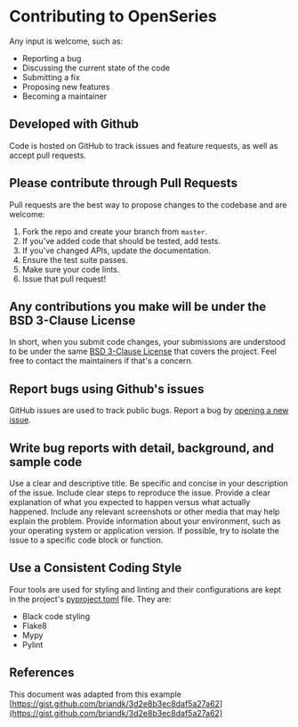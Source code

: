 # Contributing to OpenSeries
Any input is welcome, such as:

- Reporting a bug
- Discussing the current state of the code
- Submitting a fix
- Proposing new features
- Becoming a maintainer

## Developed with Github
Code is hosted on GitHub to track issues and feature requests, as well as accept pull requests.

## Please contribute through Pull Requests
Pull requests are the best way to propose changes to the codebase and are welcome:

1. Fork the repo and create your branch from `master`.
2. If you've added code that should be tested, add tests.
3. If you've changed APIs, update the documentation.
4. Ensure the test suite passes.
5. Make sure your code lints.
6. Issue that pull request!

## Any contributions you make will be under the BSD 3-Clause License
In short, when you submit code changes, your submissions are understood to be under the same [BSD 3-Clause License](https://opensource.org/license/bsd-3-clause/) that covers the project. Feel free to contact the maintainers if that's a concern.

## Report bugs using Github's issues
GitHub issues are used to track public bugs. Report a bug by [opening a new issue](https://github.com/CaptorAB/OpenSeries/issues/new/choose).

## Write bug reports with detail, background, and sample code
Use a clear and descriptive title.
Be specific and concise in your description of the issue.
Include clear steps to reproduce the issue.
Provide a clear explanation of what you expected to happen versus what actually happened.
Include any relevant screenshots or other media that may help explain the problem.
Provide information about your environment, such as your operating system or application version.
If possible, try to isolate the issue to a specific code block or function.

## Use a Consistent Coding Style
Four tools are used for styling and linting and their configurations are kept in the project's [pyproject.toml](https://github.com/CaptorAB/OpenSeries/blob/master/pyproject.toml) file. They are:

* Black code styling
* Flake8
* Mypy
* Pylint

## References
This document was adapted from this example [https://gist.github.com/briandk/3d2e8b3ec8daf5a27a62](https://gist.github.com/briandk/3d2e8b3ec8daf5a27a62)
